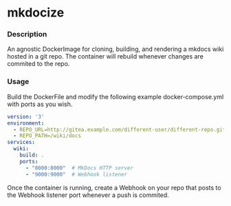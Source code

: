 # mkdocize

### Description
An agnostic DockerImage for cloning, building, and rendering a mkdocs wiki hosted in a git repo. The container will rebuild whenever changes are commited to the repo.


### Usage
Build the DockerFile and modify the following example docker-compose.yml with ports as you wish.

```yaml
version: '3'
environment:
  - REPO_URL=http://gitea.example.com/different-user/different-repo.git
  - REPO_PATH=/wiki/docs
services:
  wiki:
    build: .
    ports:
      - "8000:8000"  # MkDocs HTTP server
      - "9000:9000"  # Webhook listener 
```
Once the container is running, create a Webhook on your repo that posts to the Webhook listener port whenever a push is commited.